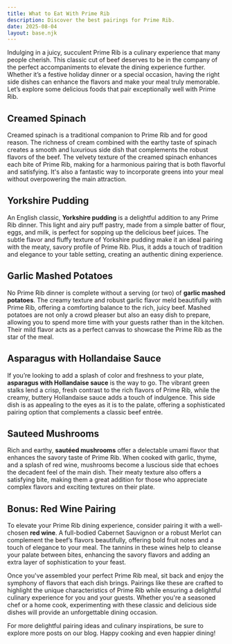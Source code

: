 ```yaml
---
title: What to Eat With Prime Rib
description: Discover the best pairings for Prime Rib.
date: 2025-08-04
layout: base.njk
---
```


Indulging in a juicy, succulent Prime Rib is a culinary experience that many people cherish. This classic cut of beef deserves to be in the company of the perfect accompaniments to elevate the dining experience further. Whether it’s a festive holiday dinner or a special occasion, having the right side dishes can enhance the flavors and make your meal truly memorable. Let’s explore some delicious foods that pair exceptionally well with Prime Rib.

## **Creamed Spinach**

Creamed spinach is a traditional companion to Prime Rib and for good reason. The richness of cream combined with the earthy taste of spinach creates a smooth and luxurious side dish that complements the robust flavors of the beef. The velvety texture of the creamed spinach enhances each bite of Prime Rib, making for a harmonious pairing that is both flavorful and satisfying. It's also a fantastic way to incorporate greens into your meal without overpowering the main attraction.

## **Yorkshire Pudding**

An English classic, **Yorkshire pudding** is a delightful addition to any Prime Rib dinner. This light and airy puff pastry, made from a simple batter of flour, eggs, and milk, is perfect for sopping up the delicious beef juices. The subtle flavor and fluffy texture of Yorkshire pudding make it an ideal pairing with the meaty, savory profile of Prime Rib. Plus, it adds a touch of tradition and elegance to your table setting, creating an authentic dining experience.

## **Garlic Mashed Potatoes**

No Prime Rib dinner is complete without a serving (or two) of **garlic mashed potatoes**. The creamy texture and robust garlic flavor meld beautifully with Prime Rib, offering a comforting balance to the rich, juicy beef. Mashed potatoes are not only a crowd pleaser but also an easy dish to prepare, allowing you to spend more time with your guests rather than in the kitchen. Their mild flavor acts as a perfect canvas to showcase the Prime Rib as the star of the meal.

## **Asparagus with Hollandaise Sauce**

If you’re looking to add a splash of color and freshness to your plate, **asparagus with Hollandaise sauce** is the way to go. The vibrant green stalks lend a crisp, fresh contrast to the rich flavors of Prime Rib, while the creamy, buttery Hollandaise sauce adds a touch of indulgence. This side dish is as appealing to the eyes as it is to the palate, offering a sophisticated pairing option that complements a classic beef entrée.

## **Sauteed Mushrooms**

Rich and earthy, **sautéed mushrooms** offer a delectable umami flavor that enhances the savory taste of Prime Rib. When cooked with garlic, thyme, and a splash of red wine, mushrooms become a luscious side that echoes the decadent feel of the main dish. Their meaty texture also offers a satisfying bite, making them a great addition for those who appreciate complex flavors and exciting textures on their plate.

## Bonus: **Red Wine Pairing**

To elevate your Prime Rib dining experience, consider pairing it with a well-chosen **red wine**. A full-bodied Cabernet Sauvignon or a robust Merlot can complement the beef’s flavors beautifully, offering bold fruit notes and a touch of elegance to your meal. The tannins in these wines help to cleanse your palate between bites, enhancing the savory flavors and adding an extra layer of sophistication to your feast.

Once you've assembled your perfect Prime Rib meal, sit back and enjoy the symphony of flavors that each dish brings. Pairings like these are crafted to highlight the unique characteristics of Prime Rib while ensuring a delightful culinary experience for you and your guests. Whether you're a seasoned chef or a home cook, experimenting with these classic and delicious side dishes will provide an unforgettable dining occasion.

For more delightful pairing ideas and culinary inspirations, be sure to explore more posts on our blog. Happy cooking and even happier dining!
